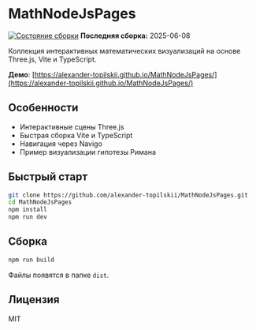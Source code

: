 # MathNodeJsPages

[![Состояние сборки](https://github.com/alexander-topilskii/MathNodeJsPages/actions/workflows/deploy.yml/badge.svg)](https://github.com/alexander-topilskii/MathNodeJsPages/actions/workflows/deploy.yml)
**Последняя сборка:** 2025-06-08

Коллекция интерактивных математических визуализаций на основе Three.js, Vite и TypeScript.

**Демо**: [https://alexander-topilskii.github.io/MathNodeJsPages/](https://alexander-topilskii.github.io/MathNodeJsPages/)

## Особенности
- Интерактивные сцены Three.js
- Быстрая сборка Vite и TypeScript
- Навигация через Navigo
- Пример визуализации гипотезы Римана

## Быстрый старт
```bash
git clone https://github.com/alexander-topilskii/MathNodeJsPages.git
cd MathNodeJsPages
npm install
npm run dev
```

## Сборка
```bash
npm run build
```
Файлы появятся в папке `dist`.

## Лицензия
MIT
